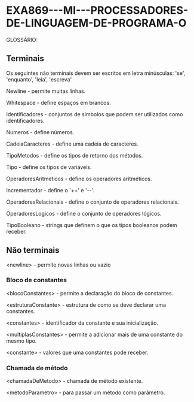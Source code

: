 # EXA869---MI---PROCESSADORES-DE-LINGUAGEM-DE-PROGRAMA-O

GLOSSÁRIO:

## Terminais

Os seguintes não terminais devem ser escritos em letra minúsculas: 'se', 'enquanto', 'leia', 'escreva'

Newline - permite muitas linhas.

Whitespace - define espaços em brancos.   

Identificadores - conjuntos de simbolos que podem ser utilizados como identificadores.

Numeros - define números.

CadeiaCaracteres - define uma cadeia de caracteres.

TipoMetodos - define os tipos de retorno dos métodos.

Tipo - define os tipos de variáveis.

OperadoresAritmeticos -	define os operadores aritméticos.

Incrementador - define o '++' e '--'.

OperadoresRelacionais - define o conjunto de operadores relacionais.

OperadoresLogicos - define o conjunto de operadores lógicos.

TipoBooleano - strings que definem o que os tipos booleanos podem receber.

## Não terminais
\<newline\> - permite novas linhas ou vazio



### Bloco de constantes
\<blocoConstantes\> - permite a declaração do bloco de constantes.

\<estruturaConstante\> - estrutura de como se deve declarar uma constantes.

\<constantes\> - identificador da constante e sua inicialização.

\<multiplasConstantes\> - permite a adicionar mais de uma constante do mesmo tipo.

\<constante\> - valores que uma constantes pode receber.


### Chamada de método
\<chamadaDeMetodo\> - chamada de método existente.

\<metodoParametro\> - para passar um método como parâmetro.